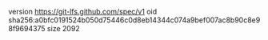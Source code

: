 version https://git-lfs.github.com/spec/v1
oid sha256:a0bfc0191524b050d75446c0d8eb14344c074a9bef007ac8b90c8e98f9694375
size 2092
